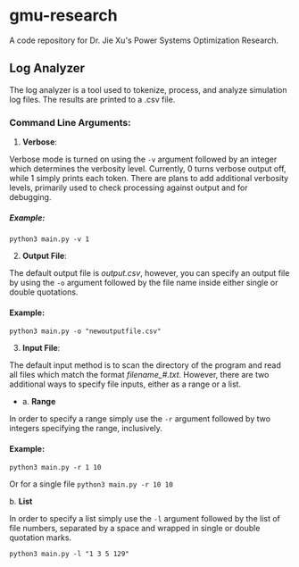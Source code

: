 # gmu-research
A code repository for Dr. Jie Xu's Power Systems Optimization Research.

## Log Analyzer

  The log analyzer is a tool used to tokenize, process, and analyze simulation log files. The results are printed to a .csv file. 
  
### Command Line Arguments:

1. **Verbose**: 

Verbose mode is turned on using the `-v` argument followed by an integer which determines the verbosity level. Currently, 0 turns verbose output off, while 1 simply prints each token. There are plans to add additional verbosity levels, primarily used to check processing against output and for debugging.

##### Example:

`python3 main.py -v 1`

2. **Output File**: 

The default output file is *output.csv*, however, you can specify an output file by using the `-o` argument followed by the file name inside either single or double quotations.

#### Example:

`python3 main.py -o "newoutputfile.csv"`

3. **Input File**: 

The default input method is to scan the directory of the program and read all files which match the format *filename_#.txt*. However, there are two additional ways to specify file inputs, either as a range or a list.

   - a. **Range**

In order to specify a range simply use the `-r` argument followed by two integers specifying the range, inclusively. 

#### Example:

`python3 main.py -r 1 10`

Or for a single file
`python3 main.py -r 10 10`

b. **List**

In order to specify a list simply use the `-l` argument followed by the list of file numbers, separated by a space and wrapped in single or double quotation marks.

`python3 main.py -l "1 3 5 129"`
